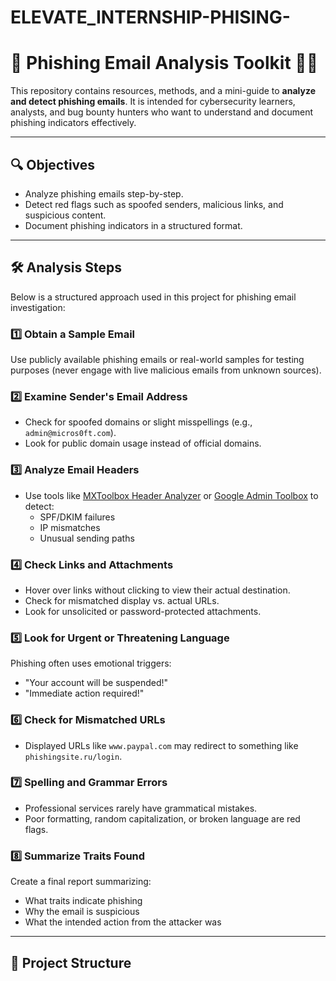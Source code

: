 # ELEVATE_INTERNSHIP-PHISING-

# 📧 Phishing Email Analysis Toolkit 🕵️‍♂️

This repository contains resources, methods, and a mini-guide to **analyze and detect phishing emails**. It is intended for cybersecurity learners, analysts, and bug bounty hunters who want to understand and document phishing indicators effectively.

---

## 🔍 Objectives

- Analyze phishing emails step-by-step.
- Detect red flags such as spoofed senders, malicious links, and suspicious content.
- Document phishing indicators in a structured format.

---

## 🛠️ Analysis Steps

Below is a structured approach used in this project for phishing email investigation:

### 1️⃣ **Obtain a Sample Email**
Use publicly available phishing emails or real-world samples for testing purposes (never engage with live malicious emails from unknown sources).

### 2️⃣ **Examine Sender's Email Address**
- Check for spoofed domains or slight misspellings (e.g., `admin@micros0ft.com`).
- Look for public domain usage instead of official domains.

### 3️⃣ **Analyze Email Headers**
- Use tools like [MXToolbox Header Analyzer](https://mxtoolbox.com/EmailHeaders.aspx) or [Google Admin Toolbox](https://toolbox.googleapps.com/apps/messageheader/) to detect:
  - SPF/DKIM failures
  - IP mismatches
  - Unusual sending paths

### 4️⃣ **Check Links and Attachments**
- Hover over links without clicking to view their actual destination.
- Check for mismatched display vs. actual URLs.
- Look for unsolicited or password-protected attachments.

### 5️⃣ **Look for Urgent or Threatening Language**
Phishing often uses emotional triggers:
- "Your account will be suspended!"
- "Immediate action required!"

### 6️⃣ **Check for Mismatched URLs**
- Displayed URLs like `www.paypal.com` may redirect to something like `phishingsite.ru/login`.

### 7️⃣ **Spelling and Grammar Errors**
- Professional services rarely have grammatical mistakes.
- Poor formatting, random capitalization, or broken language are red flags.

### 8️⃣ **Summarize Traits Found**
Create a final report summarizing:
- What traits indicate phishing
- Why the email is suspicious
- What the intended action from the attacker was

---

## 📁 Project Structure

